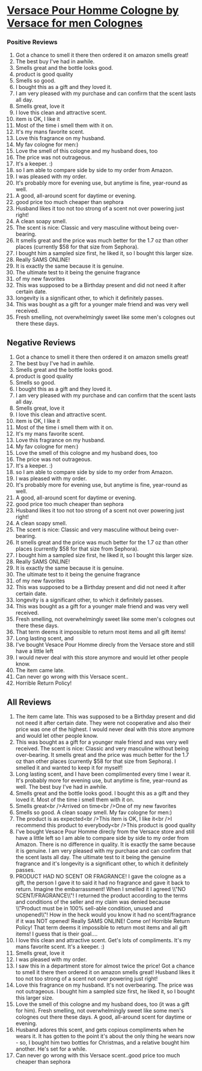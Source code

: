 # [Versace Pour Homme Cologne by Versace for men Colognes](https://products.checkmycream.com/products/Versace-Pour-Homme-Cologne-by-Versace-for-men-Colognes.html)

### Positive Reviews

<ol>
      <li>Got a chance to smell it there  then ordered it on amazon smells great!</li>
      <li>The best buy I&#x27;ve had in awhile.</li>
      <li>Smells great and the bottle looks good.  </li>
      <li>product is good quality</li>
      <li>Smells so good.</li>
      <li>I bought this as a gift and they loved it.  </li>
      <li>I am very pleased with my purchase and can confirm that the scent lasts all day.</li>
      <li>Smells great, love it</li>
      <li>I love this clean and attractive scent.</li>
      <li>item is OK, I like it</li>
      <li>Most of the time i smell them with it on.</li>
      <li>It&#x27;s my mans favorite scent.</li>
      <li>Love this fragrance on my husband.</li>
      <li>My fav cologne for men:)</li>
      <li>Love the smell of this cologne and my husband does, too</li>
      <li>The price was not outrageous.</li>
      <li>It&#x27;s a keeper. :)</li>
      <li>so I am able to compare side by side to my order from Amazon.  </li>
      <li>I was pleased with my order.</li>
      <li>It&#x27;s probably more for evening use, but anytime is fine, year-round as well.</li>
      <li>A good, all-around scent for daytime or evening.</li>
      <li>good price too much cheaper than sephora</li>
      <li>Husband likes it too not too strong of a scent not over powering just right!</li>
      <li>A clean soapy smell.</li>
      <li>The scent is nice: Classic and very masculine without being over-bearing.</li>
      <li>It smells great and the price was much better for the 1.7 oz than other places (currently $58 for that size from Sephora).</li>
      <li>I bought him a sampled size first, he liked it, so I bought this larger size.</li>
      <li>Really SAMS ONLINE!</li>
      <li>It is exactly the same because it is genuine.</li>
      <li>The ultimate test to it being the genuine fragrance</li>
      <li>of my new favorites</li>
      <li>This was supposed to be a Birthday present and did not need it after certain date.</li>
      <li>longevity is a significant other, to which it definitely passes.</li>
      <li>This was bought as a gift for a younger male friend and was very well received.</li>
      <li>Fresh smelling, not overwhelmingly sweet like some men&#x27;s colognes out there these days.  </li>
</ol>


<h2>Negative Reviews</h2>
<ol>
<li> Got a chance to smell it there  then ordered it on amazon smells great!</li>
<li> The best buy I&#x27;ve had in awhile.</li>
<li> Smells great and the bottle looks good.  </li>
<li> product is good quality</li>
<li> Smells so good.</li>
<li> I bought this as a gift and they loved it.  </li>
<li> I am very pleased with my purchase and can confirm that the scent lasts all day.</li>
<li> Smells great, love it</li>
<li> I love this clean and attractive scent.</li>
<li> item is OK, I like it</li>
<li> Most of the time i smell them with it on.</li>
<li> It&#x27;s my mans favorite scent.</li>
<li> Love this fragrance on my husband.</li>
<li> My fav cologne for men:)</li>
<li> Love the smell of this cologne and my husband does, too</li>
<li> The price was not outrageous.</li>
<li> It&#x27;s a keeper. :)</li>
<li> so I am able to compare side by side to my order from Amazon.  </li>
<li> I was pleased with my order.</li>
<li> It&#x27;s probably more for evening use, but anytime is fine, year-round as well.</li>
<li> A good, all-around scent for daytime or evening.</li>
<li> good price too much cheaper than sephora</li>
<li> Husband likes it too not too strong of a scent not over powering just right!</li>
<li> A clean soapy smell.</li>
<li> The scent is nice: Classic and very masculine without being over-bearing.</li>
<li> It smells great and the price was much better for the 1.7 oz than other places (currently $58 for that size from Sephora).</li>
<li> I bought him a sampled size first, he liked it, so I bought this larger size.</li>
<li> Really SAMS ONLINE!</li>
<li> It is exactly the same because it is genuine.</li>
<li> The ultimate test to it being the genuine fragrance</li>
<li> of my new favorites</li>
<li> This was supposed to be a Birthday present and did not need it after certain date.</li>
<li> longevity is a significant other, to which it definitely passes.</li>
<li> This was bought as a gift for a younger male friend and was very well received.</li>
<li> Fresh smelling, not overwhelmingly sweet like some men&#x27;s colognes out there these days.  </li>
<li> That term deems it impossible to return most items and all gift items!  </li>
<li> Long lasting scent, and</li>
<li> I&#x27;ve bought Vesace Pour Homme direcly from the Versace store and still have a little left</li>
<li> I would never deal with this store anymore and would let other  people know.</li>
<li> The item came late.</li>
<li> Can never go wrong with this Versace scent..</li>
<li> Horrible Return Policy!</li>
</ol>

<h2>All Reviews</h2>

<ol>
    <li> The item came late. This was supposed to be a Birthday present and did not need it after certain date. They were not cooperative and also their price was one of the highest. I would never deal with this store anymore and would let other  people know.</li>
    <li> This was bought as a gift for a younger male friend and was very well received. The scent is nice: Classic and very masculine without being over-bearing. It smells great and the price was much better for the 1.7 oz than other places (currently $58 for that size from Sephora). I smelled it and wanted to keep it for myself!</li>
    <li> Long lasting scent, and I have been complimented every time I wear it. It&#x27;s probably more for evening use, but anytime is fine, year-round as well. The best buy I&#x27;ve had in awhile.</li>
    <li> Smells great and the bottle looks good.  I bought this as a gift and they loved it.  Most of the time i smell them with it on.</li>
    <li> Smells great&lt;br /&gt;Arrived on time&lt;br /&gt;One of my new favorites</li>
    <li> Smells so good. A clean soapy smell. My fav cologne for men:)</li>
    <li> The product is as expected&lt;br /&gt;This item is OK, I like it&lt;br /&gt;I recommend this product to everybody&lt;br /&gt;This product is good quality</li>
    <li> I&#x27;ve bought Vesace Pour Homme direcly from the Versace store and still have a little left so I am able to compare side by side to my order from Amazon.  There is no difference in quality. It is exactly the same because it is genuine. I am very pleased with my purchase and can confirm that the scent lasts all day. The ultimate test to it being the genuine fragrance and it&#x27;s longevity is a significant other, to which it definitely passes.</li>
    <li> PRODUCT HAD NO SCENT OR FRAGRANCE! I gave the cologne as a gift, the person I gave it to said it had no fragrance and gave it back to return. Imagine the embarrassment! When I smelled it I agreed \\&quot;NO SCENT/FRAGRANCE\\&quot;! I returned the product according to the terms and conditions of the seller and my claim was denied because \\&quot;Product must be in 100% sell-able condition, unused and unopened\\&quot;! How in the heck would you know it had no scent/fragrance if it was NOT opened! Really SAMS ONLINE! Come on! Horrible Return Policy! That term deems it impossible to return most items and all gift items!  I guess that is their goal....</li>
    <li> I love this clean and attractive scent. Get&#x27;s lots of compliments. It&#x27;s my mans favorite scent. It&#x27;s a keeper. :)</li>
    <li> Smells great, love it</li>
    <li> I was pleased with my order.</li>
    <li> I saw this in a department store for almost twice the price! Got a chance to smell it there  then ordered it on amazon smells great! Husband likes it too not too strong of a scent not over powering just right!</li>
    <li> Love this fragrance on my husband. It&#x27;s not overbearing. The price was not outrageous. I bought him a sampled size first, he liked it, so I bought this larger size.</li>
    <li> Love the smell of this cologne and my husband does, too (it was a gift for him).  Fresh smelling, not overwhelmingly sweet like some men&#x27;s colognes out there these days.  A good, all-around scent for daytime or evening.</li>
    <li> Husband adores this scent, and gets copious compliments when he wears it. It has gotten to the point it&#x27;s about the only thing he wears now - so, I bought him two bottles for Christmas, and a relative bought him another. He&#x27;s set for a while.</li>
    <li> Can never go wrong with this Versace scent..good price too much cheaper than sephora</li>
</ol>




